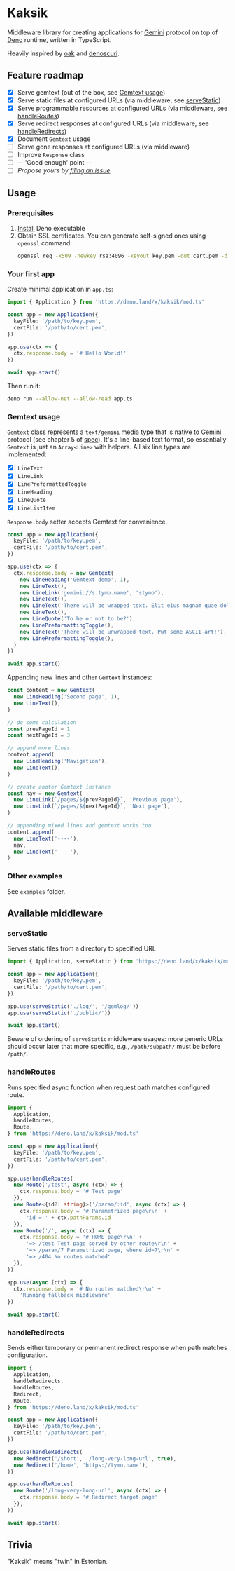 # Kaksik
Middleware library for creating applications for [Gemini](https://gemini.circumlunar.space) protocol
on top of [Deno](https://deno.land) runtime, written in TypeScript.

Heavily inspired by [oak](https://github.com/oakserver/oak) and [denoscuri](https://github.com/caranatar/denoscuri).

## Feature roadmap
- [x] Serve gemtext (out of the box, see [Gemtext usage](#gemtext-usage))
- [x] Serve static files at configured URLs (via middleware, see [serveStatic](#servestatic))
- [x] Serve programmable resources at configured URLs (via middleware, see [handleRoutes](#handleroutes))
- [x] Serve redirect responses at configured URLs (via middleware, see [handleRedirects](#handleredirects))
- [x] Document `Gemtext` usage
- [ ] Serve gone responses at configured URLs (via middleware)
- [ ] Improve `Response` class
- [ ] -- 'Good enough' point --
- [ ] *Propose yours by [filing an issue](https://github.com/sergetymo/kaksik/issues/new)*

## Usage
### Prerequisites
1. [Install](https://deno.land/#installation) Deno executable
2. Obtain SSL certificates. You can generate self-signed ones using `openssl` command:
    ```bash
    openssl req -x509 -newkey rsa:4096 -keyout key.pem -out cert.pem -days 365 -nodes
    ```

### Your first app
Create minimal application in `app.ts`:
```typescript
import { Application } from 'https://deno.land/x/kaksik/mod.ts'

const app = new Application({
  keyFile: '/path/to/key.pem',
  certFile: '/path/to/cert.pem',
})

app.use(ctx => {
  ctx.response.body = '# Hello World!'
})

await app.start()
```

Then run it:
```bash
deno run --allow-net --allow-read app.ts
```

### Gemtext usage
`Gemtext` class represents a `text/gemini` media type that is native to Gemini protocol
(see chapter 5 of [spec](https://gemini.circumlunar.space/docs/specification.html)).
It's a line-based text format, so essentially `Gemtext` is just an `Array<Line>` with helpers.
All six line types are implemented:
- [x] `LineText`
- [x] `LineLink`
- [x] `LinePreformattedToggle`
- [x] `LineHeading`
- [x] `LineQuote`
- [x] `LineListItem`

`Response.body` setter accepts Gemtext for convenience.

```typescript
const app = new Application({
  keyFile: '/path/to/key.pem',
  certFile: '/path/to/cert.pem',
})

app.use(ctx => {
  ctx.response.body = new Gemtext(
    new LineHeading('Gemtext demo', 1),
    new LineText(),
    new LineLink('gemini://s.tymo.name', 'stymo'),
    new LineText(),
    new LineText('There will be wrapped text. Elit eius magnam quae dolor ipsa eveniet aut? Facilis natus eum reiciendis reprehenderit odio. Sed et consectetur fuga quod illum ex minus. Iste quia dolor minus saepe in! Recusandae eligendi iusto blanditiis nostrum ipsum! Consequuntur tempora eaque dolore reiciendis sit. At exercitationem repudiandae doloremque quasi non. Nesciunt veritatis aliquid magnam unde pariatur'),
    new LineText(),
    new LineQuote('To be or not to be?'),
    new LinePreformattingToggle(),
    new LineText('There will be unwrapped text. Put some ASCII-art!'),
    new LinePreformattingToggle(),
  )
})

await app.start()
```

Appending new lines and other `Gemtext` instances:
```typescript
const content = new Gemtext(
  new LineHeading('Second page', 1),
  new LineText(),
)

// do some calculation
const prevPageId = 1
const nextPageId = 3

// append more lines
content.append(
  new LineHeading('Navigation'),
  new LineText(),
)

// create anoter Gemtext instance
const nav = new Gemtext(
  new LineLink(`/pages/${prevPageId}`, 'Previous page'),
  new LineLink(`/pages/${nextPageId}`, 'Next page'),
)

// appending mixed lines and gemtext works too
content.append(
  new LineText('----'),
  nav,
  new LineText('----'),
)
```

### Other examples
See `examples` folder.


## Available middleware
### serveStatic
Serves static files from a directory to specified URL
```typescript
import { Application, serveStatic } from 'https://deno.land/x/kaksik/mod.ts'

const app = new Application({
  keyFile: '/path/to/key.pem',
  certFile: '/path/to/cert.pem',
})

app.use(serveStatic('./log/', '/gemlog/'))
app.use(serveStatic('./public/'))

await app.start()
```
Beware of ordering of `serveStatic` middleware usages: more generic URLs should occur
later that more specific, e.g., `/path/subpath/` must be before `/path/`.


### handleRoutes
Runs specified async function when request path matches configured route.

```typescript
import {
  Application,
  handleRoutes,
  Route,
} from 'https://deno.land/x/kaksik/mod.ts'

const app = new Application({
  keyFile: '/path/to/key.pem',
  certFile: '/path/to/cert.pem',
})

app.use(handleRoutes(
  new Route('/test', async (ctx) => {
    ctx.response.body = '# Test page'
  }),
  new Route<{id?: string}>('/param/:id', async (ctx) => {
    ctx.response.body = '# Parametrized page\r\n' +
      'id = ' + ctx.pathParams.id
  }),
  new Route('/', async (ctx) => {
    ctx.response.body = '# HOME page\r\n' +
      '=> /test Test page served by other route\r\n' +
      '=> /param/7 Parametrized page, where id=7\r\n' +
      '=> /404 No routes matched'
  }),
))

app.use(async (ctx) => {
  ctx.response.body = '# No routes matched\r\n' +
    'Running fallback middleware'
})

await app.start()
```

### handleRedirects
Sends either temporary or permanent redirect response when path matches configuration.
```typescript
import {
  Application,
  handleRedirects,
  handleRoutes,
  Redirect,
  Route,
} from 'https://deno.land/x/kaksik/mod.ts'

const app = new Application({
  keyFile: '/path/to/key.pem',
  certFile: '/path/to/cert.pem',
})

app.use(handleRedirects(
  new Redirect('/short', '/long-very-long-url', true),
  new Redirect('/home', 'https://tymo.name'),
))

app.use(handleRoutes(
  new Route('/long-very-long-url', async (ctx) => {
    ctx.response.body = '# Redirect target page'
  }),
))

await app.start()
```

## Trivia
"Kaksik" means "twin" in Estonian.
